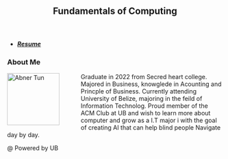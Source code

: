<!DOCTYPE html>
<html>
<head>
<title>FoC</title>
<link rel="stylesheet" type="text/css" href="style.css">
<link rel="stylesheet" href="https://maxcdn.bootstrapcdn.com/bootstrap/4.0.0/css/bootstrap.min.css" integrity="sha384-Gn5384xqQ1aoWXA+058RXPxPg6fy4IWvTNh0E263XmFcJlSAwiGgFAW/dAiS6JXm" crossorigin="anonymous">
<meta charset="utf-8">
<meta name="viewport" content="width=device-width, initial-scale=1">

</head>
<body>

<header>
  <h2><b>Fundamentals of Computing</b></h2>
</header>

<section>
  <nav>
    <ul>
      <li><h5><a href="Resume.html">Resume</a></h5></li>
    </ul>
  </nav>
 
  <article>
    <h1>About Me</h1>
    <p><img src="me.png" alt="Abner Tun" width="122" height="122" style="float:left; margin-right:50px">
Graduate in 2022 from Secred heart college. Majored in Business, knowglede in Acounting and Princple of Business. Currently attending University of Belize, majoring in the feild of Information Technolog.
Proud member of the ACM Club at UB and wish to learn more about computer and grow as a I.T major i with the goal of creating AI that can help blind people Navigate day by day. </p>
    </article>
</section>

<footer>
  <p>@ Powered by UB</p>
</footer>

</body>
</html>
